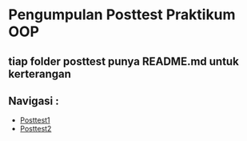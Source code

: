 # Pengumpulan Posttest Praktikum OOP
## tiap folder posttest punya README.md untuk kerterangan

## Navigasi :
- [Posttest1](posttest1)
- [Posttest2](posttest2)
